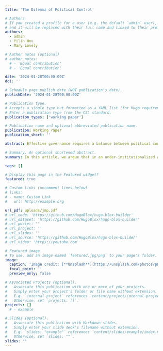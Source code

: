 ```yaml
---
title: 'The Dilemma of Political Control'

# Authors
# If you created a profile for a user (e.g. the default `admin` user), write the username (folder name) here
# and it will be replaced with their full name and linked to their profile.
authors:
  - admin
  - Yilin Hou
  - Mary Lovely

# Author notes (optional)
# author_notes:
  # - 'Equal contribution'
  # - 'Equal contribution'

date: '2024-01-28T00:00:00Z'
doi: ''

# Schedule page publish date (NOT publication's date).
publishDate: '2024-01-28T00:00:00Z'

# Publication type.
# Accepts a single type but formatted as a YAML list (for Hugo requirements).
# Enter a publication type from the CSL standard.
publication_types: ['working paper']

# Publication name and optional abbreviated publication name.
publication: Working Paper
publication_short: ''

abstract: Effective governance requires a balance between political control and bureaucratic discretion. Sometimes, bureaucrats may voluntarily curtail their use of discretion in response to political control from above, even when they have the formal authority to make decisions. In this article, we argue that in an under-institutionalized accountability system, top-down inspections as a political control instrument can cause widespread decrease in bureaucrats’ preference to use discretion in policymaking by provoking their risk-avoidance strategies. We substantiate this claim by examining the effect of central disciplinary inspections on provincial industrial policymaking in China. Using an original dataset of 612 central-level and 1907 provincial-level industrial policies stipulated between 2001 and 2019, we find that Chinese provincial governments significantly decrease their preference for using discretion in industrial policymaking during inspection active periods. This is shown by reduced willingness of provincial governments to enact local-initiated industrial policies relative to center-following ones. Moreover, we find that central disciplinary inspections have a stronger impact on uninspected provinces who observe their peers being inspected than on provinces being inspected themselves. Additional analysis suggests that central disciplinary inspections, by dampening bureaucrats' preference for using discretion in policymaking, lead to increasing policy homogeneity across provinces in China.

# Summary. An optional shortened abstract.
summary: In this article, we argue that in an under-institutionalized accountability system, top-down inspections as a political control instrument can cause widespread decrease in bureaucrats’ preference to use discretion in policymaking by provoking their risk-avoidance strategies. 

tags: []

# Display this page in the Featured widget?
featured: true

# Custom links (uncomment lines below)
# links:
# - name: Custom Link
#   url: http://example.org

url_pdf: uploads/jmp.pdf
# url_code: 'https://github.com/HugoBlox/hugo-blox-builder'
# url_dataset: 'https://github.com/HugoBlox/hugo-blox-builder'
# url_poster: ''
# url_project: ''
# url_slides: ''
# url_source: 'https://github.com/HugoBlox/hugo-blox-builder'
# url_video: 'https://youtube.com'

# Featured image
# To use, add an image named `featured.jpg/png` to your page's folder.
image:
  caption: 'Image credit: [**Unsplash**](https://unsplash.com/photos/pLCdAaMFLTE)'
  focal_point: ''
  preview_only: false

# Associated Projects (optional).
#   Associate this publication with one or more of your projects.
#   Simply enter your project's folder or file name without extension.
#   E.g. `internal-project` references `content/project/internal-project/index.md`.
#   Otherwise, set `projects: []`.
projects: []
  # - example

# Slides (optional).
#   Associate this publication with Markdown slides.
#   Simply enter your slide deck's filename without extension.
#   E.g. `slides: "example"` references `content/slides/example/index.md`.
#   Otherwise, set `slides: ""`.
slides: ""
---
```



